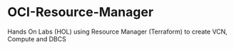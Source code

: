# OCI-Resource-Manager
Hands On Labs (HOL) using Resource Manager (Terraform) to create VCN, Compute and DBCS
